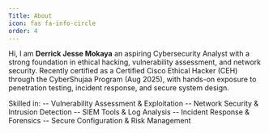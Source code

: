```yaml
---
Title: About
icon: fas fa-info-circle
order: 4
---
```


Hi, I am **Derrick Jesse Mokaya** an aspiring Cybersecurity Analyst with a strong foundation in ethical hacking, vulnerability 
assessment, and network security. Recently certified as a Certified Cisco Ethical Hacker (CEH) 
through the CyberShujaa Program (Aug 2025), with hands-on exposure to penetration testing, incident response, and secure system design. 

Skilled in:
-- Vulnerability Assessment & Exploitation 
-- Network Security & Intrusion Detection 
-- SIEM Tools & Log Analysis 
-- Incident Response & Forensics 
-- Secure Configuration & Risk Management 
